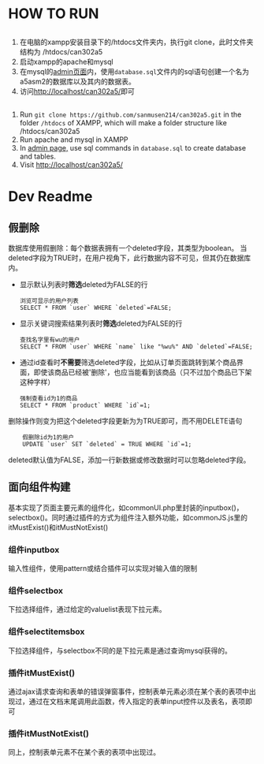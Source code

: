 # HOW TO RUN

##

1. 在电脑的xampp安装目录下的/htdocs文件夹内，执行git clone，此时文件夹结构为 /htdocs/can302a5
2. 启动xampp的apache和mysql
3. 在mysql的[admin页面](http://localhost/phpmyadmin/index.php?route=/server/sql)内，使用`database.sql`文件内的sql语句创建一个名为a5asm2的数据库以及其内的数据表。
4. 访问[http://localhost/can302a5/](http://localhost/can302a5/)即可

##

1. Run `git clone https://github.com/sanmusen214/can302a5.git` in the folder `/htdocs` of XAMPP, which will make a folder structure like /htdocs/can302a5
2. Run apache and mysql in XAMPP
3. In [admin page,](http://localhost/phpmyadmin/index.php?route=/server/sql) use sql commands in `database.sql` to create database and tables.
4. Visit [http://localhost/can302a5/](http://localhost/can302a5/)

# Dev Readme

## 假删除

数据库使用假删除：每个数据表拥有一个deleted字段，其类型为boolean。
当deleted字段为TRUE时，在用户视角下，此行数据内容不可见，但其仍在数据库内。

- 显示默认列表时**筛选**deleted为FALSE的行
  
  ```
  浏览可显示的用户列表
  SELECT * FROM `user` WHERE `deleted`=FALSE;
  ```

- 显示关键词搜索结果列表时**筛选**deleted为FALSE的行
  
  ```
  查找名字里有wu的用户
  SELECT * FROM `user` WHERE `name` like "%wu%" AND `deleted`=FALSE;
  ```

- 通过id查看时**不需要**筛选deleted字段，比如从订单页面跳转到某个商品界面，即使该商品已经被'删除'，也应当能看到该商品（只不过加个商品已下架这种字样）

    ```
    强制查看id为1的商品
    SELECT * FROM `product` WHERE `id`=1;
    ```

删除操作则变为把这个deleted字段更新为为TRUE即可，而不用DELETE语句

```
    假删除id为1的用户
    UPDATE `user` SET `deleted` = TRUE WHERE `id`=1;
```

deleted默认值为FALSE，添加一行新数据或修改数据时可以忽略deleted字段。

## 面向组件构建

基本实现了页面主要元素的组件化，如commonUI.php里封装的inputbox()，selectbox()。同时通过插件的方式为组件注入额外功能，如commonJS.js里的itMustExist()和itMustNotExist()

### 组件inputbox

输入性组件，使用pattern或结合插件可以实现对输入值的限制

### 组件selectbox

下拉选择组件，通过给定的valuelist表现下拉元素。

### 组件selectitemsbox

下拉选择组件，与selectbox不同的是下拉元素是通过查询mysql获得的。

### 插件itMustExist()

通过ajax请求查询和表单的错误弹窗事件，控制表单元素必须在某个表的表项中出现过，通过在文档末尾调用此函数，传入指定的表单input控件以及表名，表项即可

### 插件itMustNotExist()

同上，控制表单元素不在某个表的表项中出现过。